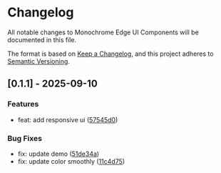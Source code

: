 # Changelog

All notable changes to Monochrome Edge UI Components will be documented in this file.

The format is based on [Keep a Changelog](https://keepachangelog.com/en/1.0.0/),
and this project adheres to [Semantic Versioning](https://semver.org/spec/v2.0.0.html).

## [0.1.1] - 2025-09-10

### Features

- feat: add responsive ui ([57545d0](../../commit/57545d0f63cce4e5d4a2d4ca4a7537b651dae15c))

### Bug Fixes

- fix: update demo ([51de34a](../../commit/51de34a7bd5cf6fe4550c9d83085a3aa7ff5d122))
- fix: update color smoothly ([11c4d75](../../commit/11c4d750882ade26e8e2e1d6ce03a7157bd69055))

